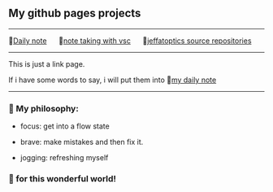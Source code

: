 ## My github pages projects

---

🔗[Daily note](https://jeffatoptics.github.io/jeffblog) &nbsp;&nbsp;&nbsp;&nbsp; 🔗[note taking with vsc](https://jeffatoptics.github.io/zhihu)  &nbsp;&nbsp;&nbsp;&nbsp; 🔗[jeffatoptics source repositories](https://github.com/jeffatoptics?tab=repositories&q=&type=source&language=&sort=)

---

This is just a link page.


If i have some words to say, i will put them into 🔗[my daily note](https://jeffatoptics.github.io/jeffblog)

---

### 📖 My philosophy:

- focus: get into a flow state

- brave: make mistakes and then fix it.

- jogging: refreshing myself

### 🍻 for this wonderful world!

